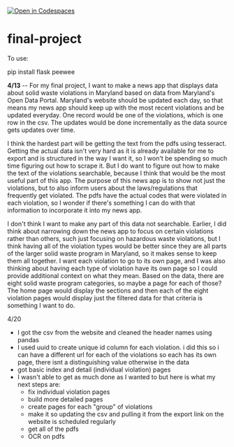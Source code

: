 [![Open in Codespaces](https://classroom.github.com/assets/launch-codespace-7f7980b617ed060a017424585567c406b6ee15c891e84e1186181d67ecf80aa0.svg)](https://classroom.github.com/open-in-codespaces?assignment_repo_id=14703123)
# final-project

To use:

pip install flask peewee

<strong>4/13</strong> --
For my final project, I want to make a news app that displays data about solid waste violations in Maryland based on data from Maryland's Open Data Portal. Maryland's website should be updated each day, so that means my news app should keep up with the most recent violations and be updated everyday. One record would be one of the violations, which is one row in the csv. The updates would be done incrementally as the data source gets updates over time.

I think the hardest part will be getting the text from the pdfs using tesseract. Getting the actual data isn't very hard as it is already available for me to export and is structured in the way I want it, so I won't be spending so much time figuring out how to scrape it. But I do want to figure out how to make the text of the violations searchable, because I think that would be the most useful part of this app. The purpose of this news app is to show not just the violations, but to also inform users about the laws/regulations that frequently get violated. The pdfs have the actual codes that were violated in each violation, so I wonder if there's something I can do with that information to incorporate it into my news app.

I don't think I want to make any part of this data not searchable. Earlier, I did think about narrowing down the news app to focus on certain violations rather than others, such just focusing on hazardous waste violations, but I think having all of the violation types would be better since they are all parts of the larger solid waste program in Maryland, so it makes sense to keep them all together. I want each violation to go to its own page, and I was also thinking about having each type of violation have its own page so I could provide additional context on what they mean. Based on the data, there are eight solid waste program categories, so maybe a page for each of those? The home page would display the sections and then each of the eight violation pages would display just the filtered data for that criteria is something I want to do. 

4/20 
* I got the csv from the website and cleaned the header names using pandas
* I used uuid to create unique id column for each violation. i did this so i can have a different url for each of the violations so each has its own page, there isnt a distinguishing value otherwise in the data
* got basic index and detail (individual violation) pages
* I wasn't able to get as much done as I wanted to but here is what my next steps are:
    * fix individual violation pages
    * build more detailed pages
    * create pages for each "group" of violations
    * make it so updating the csv and pulling it from the export link on the website is scheduled regularly
    * get all of the pdfs
    * OCR on pdfs